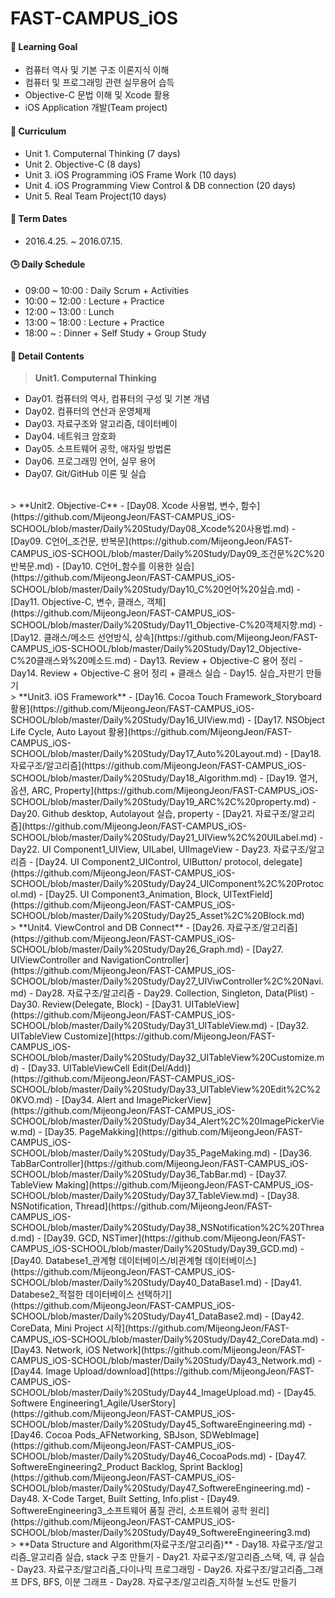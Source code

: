 FAST-CAMPUS_iOS 
===================

#### :dart: Learning Goal
- 컴퓨터 역사 및 기본 구조 이론지식 이해
- 컴퓨터 및 프로그래밍 관련 실무용어 습득
- Objective-C 문법 이해 및 Xcode 활용
- iOS Application 개발(Team project)

#### :blue_book: Curriculum
- Unit 1. Computernal Thinking (7 days)
- Unit 2. Objective-C (8 days)
- Unit 3. iOS Programming iOS Frame Work (10 days)
- Unit 4. iOS Programming View Control & DB connection (20 days)
- Unit 5. Real Team Project(10 days)

#### :calendar: Term Dates
- 2016.4.25. ~ 2016.07.15.

#### :clock3: Daily Schedule 
- 09:00 ~ 10:00 : Daily Scrum + Activities
- 10:00 ~ 12:00 : Lecture + Practice
- 12:00 ~ 13:00 : Lunch
- 13:00 ~ 18:00 : Lecture + Practice
- 18:00 ~       : Dinner + Self Study + Group Study



#### :page_with_curl: Detail Contents
>  **Unit1. Computernal Thinking**
- Day01. 컴퓨터의 역사, 컴퓨터의 구성 및 기본 개념
- Day02. 컴퓨터의 연산과 운영체제
- Day03. 자료구조와 알고리즘, 데이터베이
- Day04. 네트워크 암호화
- Day05. 소프트웨어 공학, 애자일 방법론
- Day06. 프로그래밍 언어, 실무 용어
- Day07. Git/GitHub 이론 및 실습

<br>
>   **Unit2. Objective-C**
- [Day08. Xcode 사용법, 변수, 함수](https://github.com/MijeongJeon/FAST-CAMPUS_iOS-SCHOOL/blob/master/Daily%20Study/Day08_Xcode%20사용법.md)
- [Day09. C언어_조건문, 반복문](https://github.com/MijeongJeon/FAST-CAMPUS_iOS-SCHOOL/blob/master/Daily%20Study/Day09_조건문%2C%20반복문.md)
- [Day10. C언어_함수를 이용한 실습](https://github.com/MijeongJeon/FAST-CAMPUS_iOS-SCHOOL/blob/master/Daily%20Study/Day10_C%20언어%20실습.md)
- [Day11. Objective-C, 변수, 클래스, 객체](https://github.com/MijeongJeon/FAST-CAMPUS_iOS-SCHOOL/blob/master/Daily%20Study/Day11_Objective-C%20객체지향.md)
- [Day12. 클래스/메소드 선언방식, 상속](https://github.com/MijeongJeon/FAST-CAMPUS_iOS-SCHOOL/blob/master/Daily%20Study/Day12_Objective-C%20클래스와%20메소드.md)
- Day13. Review + Objective-C 용어 정리
- Day14. Review + Objective-C 용어 정리 + 클래스 실습
- Day15. 실습_자판기 만들기 

<br>
>   **Unit3. iOS Framework**
- [Day16. Cocoa Touch Framework_Storyboard 활용](https://github.com/MijeongJeon/FAST-CAMPUS_iOS-SCHOOL/blob/master/Daily%20Study/Day16_UIView.md)
- [Day17. NSObject Life Cycle, Auto Layout 활용](https://github.com/MijeongJeon/FAST-CAMPUS_iOS-SCHOOL/blob/master/Daily%20Study/Day17_Auto%20Layout.md)
- [Day18. 자료구조/알고리즘](https://github.com/MijeongJeon/FAST-CAMPUS_iOS-SCHOOL/blob/master/Daily%20Study/Day18_Algorithm.md)
- [Day19. 열거, 옵션, ARC, Property](https://github.com/MijeongJeon/FAST-CAMPUS_iOS-SCHOOL/blob/master/Daily%20Study/Day19_ARC%2C%20property.md)
- Day20. Github desktop, Autolayout 실습, property
- [Day21. 자료구조/알고리즘](https://github.com/MijeongJeon/FAST-CAMPUS_iOS-SCHOOL/blob/master/Daily%20Study/Day21_UIView%2C%20UILabel.md)
- Day22. UI Component1_UIView, UILabel, UIImageView
- Day23. 자료구조/알고리즘
- [Day24. UI Component2_UIControl, UIButton/ protocol, delegate](https://github.com/MijeongJeon/FAST-CAMPUS_iOS-SCHOOL/blob/master/Daily%20Study/Day24_UIComponent%2C%20Protocol.md)
- [Day25. UI Component3_Animation, Block, UITextField](https://github.com/MijeongJeon/FAST-CAMPUS_iOS-SCHOOL/blob/master/Daily%20Study/Day25_Asset%2C%20Block.md)

<br>
>   **Unit4. ViewControl and DB Connect**
- [Day26. 자료구조/알고리즘](https://github.com/MijeongJeon/FAST-CAMPUS_iOS-SCHOOL/blob/master/Daily%20Study/Day26_Graph.md)
- [Day27. UIViewController and NavigationController](https://github.com/MijeongJeon/FAST-CAMPUS_iOS-SCHOOL/blob/master/Daily%20Study/Day27_UIViwController%2C%20Navi.md)
- Day28. 자료구조/알고리즘
- Day29. Collection, Singleton, Data(Plist)
- Day30. Review(Delegate, Block)
- [Day31. UITableView](https://github.com/MijeongJeon/FAST-CAMPUS_iOS-SCHOOL/blob/master/Daily%20Study/Day31_UITableView.md)
- [Day32. UITableView Customize](https://github.com/MijeongJeon/FAST-CAMPUS_iOS-SCHOOL/blob/master/Daily%20Study/Day32_UITableView%20Customize.md)
- [Day33. UITableViewCell Edit(Del/Add)](https://github.com/MijeongJeon/FAST-CAMPUS_iOS-SCHOOL/blob/master/Daily%20Study/Day33_UITableView%20Edit%2C%20KVO.md)
- [Day34. Alert and ImagePickerView](https://github.com/MijeongJeon/FAST-CAMPUS_iOS-SCHOOL/blob/master/Daily%20Study/Day34_Alert%2C%20ImagePickerView.md)
- [Day35. PageMakking](https://github.com/MijeongJeon/FAST-CAMPUS_iOS-SCHOOL/blob/master/Daily%20Study/Day35_PageMaking.md)
- [Day36. TabBarController](https://github.com/MijeongJeon/FAST-CAMPUS_iOS-SCHOOL/blob/master/Daily%20Study/Day36_TabBar.md)
- [Day37. TableView Making](https://github.com/MijeongJeon/FAST-CAMPUS_iOS-SCHOOL/blob/master/Daily%20Study/Day37_TableView.md)
- [Day38. NSNotification, Thread](https://github.com/MijeongJeon/FAST-CAMPUS_iOS-SCHOOL/blob/master/Daily%20Study/Day38_NSNotification%2C%20Thread.md)
- [Day39. GCD, NSTimer](https://github.com/MijeongJeon/FAST-CAMPUS_iOS-SCHOOL/blob/master/Daily%20Study/Day39_GCD.md)
- [Day40. Databese1_관계형 데이터베이스/비관계형 데이터베이스](https://github.com/MijeongJeon/FAST-CAMPUS_iOS-SCHOOL/blob/master/Daily%20Study/Day40_DataBase1.md)
- [Day41. Databese2_적절한 데이터베이스 선택하기](https://github.com/MijeongJeon/FAST-CAMPUS_iOS-SCHOOL/blob/master/Daily%20Study/Day41_DataBase2.md)
- [Day42. CoreData, Mini Project 시작](https://github.com/MijeongJeon/FAST-CAMPUS_iOS-SCHOOL/blob/master/Daily%20Study/Day42_CoreData.md)
- [Day43. Network, iOS Network](https://github.com/MijeongJeon/FAST-CAMPUS_iOS-SCHOOL/blob/master/Daily%20Study/Day43_Network.md)
- [Day44. Image Upload/download](https://github.com/MijeongJeon/FAST-CAMPUS_iOS-SCHOOL/blob/master/Daily%20Study/Day44_ImageUpload.md) 
- [Day45. Softwere Engineering1_Agile/UserStory](https://github.com/MijeongJeon/FAST-CAMPUS_iOS-SCHOOL/blob/master/Daily%20Study/Day45_SoftwareEngineering.md) 
- [Day46. Cocoa Pods_AFNetworking, SBJson, SDWebImage](https://github.com/MijeongJeon/FAST-CAMPUS_iOS-SCHOOL/blob/master/Daily%20Study/Day46_CocoaPods.md) 
- [Day47. SoftwereEngineering2_Product Backlog, Sprint Backlog](https://github.com/MijeongJeon/FAST-CAMPUS_iOS-SCHOOL/blob/master/Daily%20Study/Day47_SoftwereEngineering.md) 
- Day48. X-Code Target, Built Setting, Info.plist
- [Day49. SoftwereEngineering3_소프트웨어 품질 관리, 소프트웨어 공학 원리] (https://github.com/MijeongJeon/FAST-CAMPUS_iOS-SCHOOL/blob/master/Daily%20Study/Day49_SoftwereEngineering3.md) 

<br>
>   **Data Structure and Algorithm(자료구조/알고리즘)**
- Day18. 자료구조/알고리즘_알고리즘 실습, stack 구조 만들기
- Day21. 자료구조/알고리즘_스택, 덱, 큐 실습
- Day23. 자료구조/알고리즘_다이나믹 프로그래밍
- Day26. 자료구조/알고리즘_그래프 DFS, BFS, 이분 그래프
- Day28. 자료구조/알고리즘_지하철 노선도 만들기

